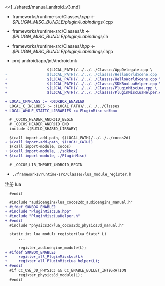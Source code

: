 <<[../shared/manual_android_v3.md]

- frameworks/runtime-src/Classes/*.cpp <- $PLUGIN_MISC_BUNDLE/plugin/luabindings/*.cpp
- frameworks/runtime-src/Classes/*.h <- $PLUGIN_MISC_BUNDLE/plugin/luabindings/*.h
- frameworks/runtime-src/Classes/*.hpp <- $PLUGIN_MISC_BUNDLE/plugin/luabindings/*.hpp

- proj.android/app/jni/Android.mk
```diff
                   $(LOCAL_PATH)/../../../Classes/AppDelegate.cpp \
-                  $(LOCAL_PATH)/../../../Classes/HelloWorldScene.cpp
+                  $(LOCAL_PATH)/../../../Classes/HelloWorldScene.cpp \
+                  $(LOCAL_PATH)/../../../Classes/SDKBoxLuaHelper.cpp \
+                  $(LOCAL_PATH)/../../../Classes/PluginMiscLua.cpp \
+                  $(LOCAL_PATH)/../../../Classes/PluginMiscLuaHelper.cpp

+ LOCAL_CPPFLAGS := -DSDKBOX_ENABLED
  LOCAL_C_INCLUDES := $(LOCAL_PATH)/../../../Classes
+ LOCAL_WHOLE_STATIC_LIBRARIES := PluginMisc sdkbox

  # _COCOS_HEADER_ANDROID_BEGIN
  # _COCOS_HEADER_ANDROID_END
  include $(BUILD_SHARED_LIBRARY)

  $(call import-add-path, $(LOCAL_PATH)/../../../cocos2d)
+ $(call import-add-path, $(LOCAL_PATH))
  $(call import-module, cocos)
+ $(call import-module, ./sdkbox)
+ $(call import-module, ./PluginMisc)

  # _COCOS_LIB_IMPORT_ANDROID_BEGIN

```

- `./frameworks/runtime-src/Classes/lua_module_register.h`

注册 lua

```diff
  #endif

  #include "audioengine/lua_cocos2dx_audioengine_manual.h"
+ #ifdef SDKBOX_ENABLED
+ #include "PluginMiscLua.hpp"
+ #include "PluginMiscLuaHelper.h"
+ #endif
  #include "physics3d/lua_cocos2dx_physics3d_manual.h"

  static int lua_module_register(lua_State* L)
      ...

      register_audioengine_module(L);
+ #ifdef SDKBOX_ENABLED
+     register_all_PluginMiscLua(L);
+     register_all_PluginMiscLua_helper(L);
+ #endif
  #if CC_USE_3D_PHYSICS && CC_ENABLE_BULLET_INTEGRATION
      register_physics3d_module(L);
  #endif

```
